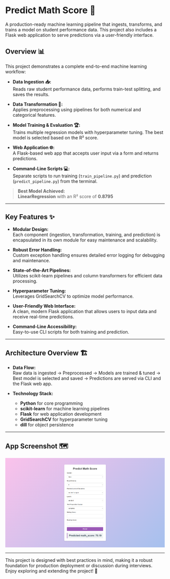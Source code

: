 # Predict Math Score 🚀

A production-ready machine learning pipeline that ingests, transforms, and trains a model on student performance data. This project also includes a Flask web application to serve predictions via a user-friendly interface.

## Overview 📊

This project demonstrates a complete end-to-end machine learning workflow:

- **Data Ingestion 📥:**  
  Reads raw student performance data, performs train-test splitting, and saves the results.

- **Data Transformation 🔄:**  
  Applies preprocessing using pipelines for both numerical and categorical features.

- **Model Training & Evaluation 🏆:**  
  Trains multiple regression models with hyperparameter tuning. The best model is selected based on the R² score.

- **Web Application 🌐:**  
  A Flask-based web app that accepts user input via a form and returns predictions.

- **Command-Line Scripts 💻:**  
  Separate scripts to run training (`train_pipeline.py`) and prediction (`predict_pipeline.py`) from the terminal.

> **Best Model Achieved:**  
> **LinearRegression** with an R² score of **0.8795**

---

## Key Features ✨

- **Modular Design:**  
  Each component (ingestion, transformation, training, and prediction) is encapsulated in its own module for easy maintenance and scalability.

- **Robust Error Handling:**  
  Custom exception handling ensures detailed error logging for debugging and maintenance.

- **State-of-the-Art Pipelines:**  
  Utilizes scikit-learn pipelines and column transformers for efficient data processing.

- **Hyperparameter Tuning:**  
  Leverages GridSearchCV to optimize model performance.

- **User-Friendly Web Interface:**  
  A clean, modern Flask application that allows users to input data and receive real-time predictions.

- **Command-Line Accessibility:**  
  Easy-to-use CLI scripts for both training and prediction.

---

## Architecture Overview 🏗️

- **Data Flow:**  
  Raw data is ingested → Preprocessed → Models are trained & tuned → Best model is selected and saved → Predictions are served via CLI and the Flask web app.

- **Technology Stack:**  
  - **Python** for core programming  
  - **scikit-learn** for machine learning pipelines  
  - **Flask** for web application development  
  - **GridSearchCV** for hyperparameter tuning  
  - **dill** for object persistence

---

## App Screenshot 🗺️

![Screenshot](image.png)

---

This project is designed with best practices in mind, making it a robust foundation for production deployment or discussion during interviews. Enjoy exploring and extending the project! 🎉
